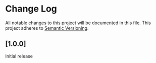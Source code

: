 Change Log
==========

All notable changes to this project will be documented in this file.
This project adheres to [Semantic Versioning](http://semver.org/).



[1.0.0]
-------

Initial release
